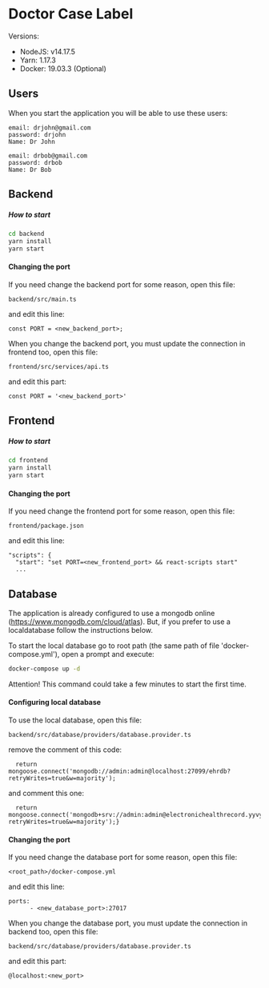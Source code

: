 # Doctor Case Label


Versions:
 - NodeJS: v14.17.5
 - Yarn: 1.17.3
 - Docker: 19.03.3 (Optional)


## Users

When you start the application you will be able to use these users:

```
email: drjohn@gmail.com
password: drjohn
Name: Dr John
```
```
email: drbob@gmail.com
password: drbob
Name: Dr Bob
```

## Backend

##### How to start

```sh
cd backend
yarn install
yarn start
```

#### Changing the port

If you need change the backend port for some reason, open this file:

```
backend/src/main.ts
```

and edit this line: 

```
const PORT = <new_backend_port>;
```

When you change the backend port, you must update the connection in frontend too, open this file:

```
frontend/src/services/api.ts
```

and edit this part: 

```
const PORT = '<new_backend_port>'
```

## Frontend

##### How to start

```sh
cd frontend
yarn install
yarn start
```

#### Changing the port

If you need change the frontend port for some reason, open this file:

```
frontend/package.json
```

and edit this line: 

```
"scripts": {
  "start": "set PORT=<new_frontend_port> && react-scripts start"
  ...
```


## Database

The application is already configured to use a mongodb online (https://www.mongodb.com/cloud/atlas). But, if you prefer to use a localdatabase follow the instructions below.

To start the local database go to root path (the same path of file 'docker-compose.yml'), open a prompt and execute:

```bash
docker-compose up -d
```

Attention! This command could take a few minutes to start the first time.

#### Configuring local database

To use the local database, open this file:

```
backend/src/database/providers/database.provider.ts
```

remove the comment of this code:

```
  return mongoose.connect('mongodb://admin:admin@localhost:27099/ehrdb?retryWrites=true&w=majority');
```

and comment this one:

```
  return mongoose.connect('mongodb+srv://admin:admin@electronichealthrecord.yyvyn.mongodb.net/ElectronicHealthRecord?retryWrites=true&w=majority');}
```


#### Changing the port

If you need change the database port for some reason, open this file:

```
<root_path>/docker-compose.yml
```

and edit this line: 

```
ports:
      - <new_database_port>:27017
```

When you change the database port, you must update the connection in backend too, open this file:

```
backend/src/database/providers/database.provider.ts
```

and edit this part: 

```
@localhost:<new_port>
```
